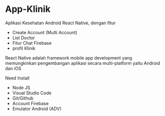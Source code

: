 ﻿# App-Klinik
Aplikasi Kesehatan Android React Native, dengan fitur
- Create Account (Multi Account)
- List Doctor
- Fitur Chat Firebase
- profil Klinik

React Native adalah framework mobile app development yang memungkinkan pengembangan aplikasi secara multi-platform yaitu Android dan iOS

Need Install
- Node JS
- Visual Studio Code
- Git/Github
- Account Firebase
- Emulator Android (ADV)
